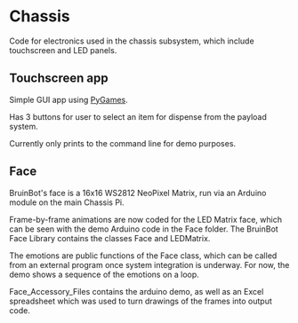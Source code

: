 # Chassis
Code for electronics used in the chassis subsystem, which include touchscreen and LED panels.

## Touchscreen app
Simple GUI app using [PyGames](https://www.pygame.org/docs/tut/PygameIntro.html).

Has 3 buttons for user to select an item for dispense from the payload system.

Currently only prints to the command line for demo purposes.

## Face 
BruinBot's face is a 16x16 WS2812 NeoPixel Matrix, run via an Arduino module on the main Chassis Pi. 

Frame-by-frame animations are now coded for the LED Matrix face, which can be seen with the demo Arduino code in the Face folder. The BruinBot Face Library contains the classes Face and LEDMatrix. 

The emotions are public functions of the Face class, which can be called from an external program once system integration is underway. For now, the demo shows a sequence of the emotions on a loop. 

Face_Accessory_Files contains the arduino demo, as well as an Excel spreadsheet which was used to turn drawings of the frames into output code. 
